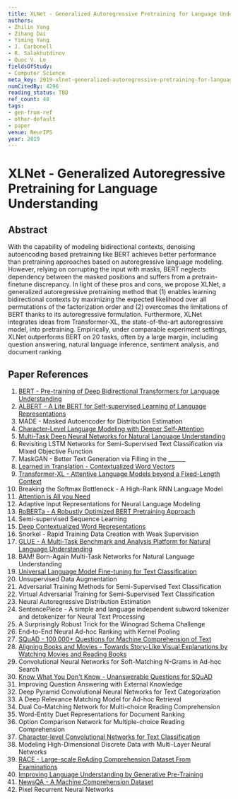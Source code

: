 ```yaml
---
title: XLNet - Generalized Autoregressive Pretraining for Language Understanding
authors:
- Zhilin Yang
- Zihang Dai
- Yiming Yang
- J. Carbonell
- R. Salakhutdinov
- Quoc V. Le
fieldsOfStudy:
- Computer Science
meta_key: 2019-xlnet-generalized-autoregressive-pretraining-for-language-understanding
numCitedBy: 4296
reading_status: TBD
ref_count: 48
tags:
- gen-from-ref
- other-default
- paper
venue: NeurIPS
year: 2019
---
```


# XLNet - Generalized Autoregressive Pretraining for Language Understanding

## Abstract

With the capability of modeling bidirectional contexts, denoising autoencoding based pretraining like BERT achieves better performance than pretraining approaches based on autoregressive language modeling. However, relying on corrupting the input with masks, BERT neglects dependency between the masked positions and suffers from a pretrain-finetune discrepancy. In light of these pros and cons, we propose XLNet, a generalized autoregressive pretraining method that (1) enables learning bidirectional contexts by maximizing the expected likelihood over all permutations of the factorization order and (2) overcomes the limitations of BERT thanks to its autoregressive formulation. Furthermore, XLNet integrates ideas from Transformer-XL, the state-of-the-art autoregressive model, into pretraining. Empirically, under comparable experiment settings, XLNet outperforms BERT on 20 tasks, often by a large margin, including question answering, natural language inference, sentiment analysis, and document ranking.

## Paper References

1. [BERT - Pre-training of Deep Bidirectional Transformers for Language Understanding](2019-bert-pre-training-of-deep-bidirectional-transformers-for-language-understanding)
2. [ALBERT - A Lite BERT for Self-supervised Learning of Language Representations](2020-albert-a-lite-bert-for-self-supervised-learning-of-language-representations)
3. MADE - Masked Autoencoder for Distribution Estimation
4. [Character-Level Language Modeling with Deeper Self-Attention](2019-character-level-language-modeling-with-deeper-self-attention)
5. [Multi-Task Deep Neural Networks for Natural Language Understanding](2019-multi-task-deep-neural-networks-for-natural-language-understanding)
6. Revisiting LSTM Networks for Semi-Supervised Text Classification via Mixed Objective Function
7. MaskGAN - Better Text Generation via Filling in the ______
8. [Learned in Translation - Contextualized Word Vectors](2017-learned-in-translation-contextualized-word-vectors)
9. [Transformer-XL - Attentive Language Models beyond a Fixed-Length Context](2019-transformer-xl-attentive-language-models-beyond-a-fixed-length-context)
10. Breaking the Softmax Bottleneck - A High-Rank RNN Language Model
11. [Attention is All you Need](2017-attention-is-all-you-need)
12. Adaptive Input Representations for Neural Language Modeling
13. [RoBERTa - A Robustly Optimized BERT Pretraining Approach](2019-roberta-a-robustly-optimized-bert-pretraining-approach)
14. Semi-supervised Sequence Learning
15. [Deep Contextualized Word Representations](2018-deep-contextualized-word-representations)
16. Snorkel - Rapid Training Data Creation with Weak Supervision
17. [GLUE - A Multi-Task Benchmark and Analysis Platform for Natural Language Understanding](2018-glue-a-multi-task-benchmark-and-analysis-platform-for-natural-language-understanding)
18. BAM! Born-Again Multi-Task Networks for Natural Language Understanding
19. [Universal Language Model Fine-tuning for Text Classification](2018-universal-language-model-fine-tuning-for-text-classification)
20. Unsupervised Data Augmentation
21. Adversarial Training Methods for Semi-Supervised Text Classification
22. Virtual Adversarial Training for Semi-Supervised Text Classification
23. Neural Autoregressive Distribution Estimation
24. SentencePiece - A simple and language independent subword tokenizer and detokenizer for Neural Text Processing
25. A Surprisingly Robust Trick for the Winograd Schema Challenge
26. End-to-End Neural Ad-hoc Ranking with Kernel Pooling
27. [SQuAD - 100,000+ Questions for Machine Comprehension of Text](2016-squad-100-000-questions-for-machine-comprehension-of-text)
28. [Aligning Books and Movies - Towards Story-Like Visual Explanations by Watching Movies and Reading Books](2015-aligning-books-and-movies-towards-story-like-visual-explanations-by-watching-movies-and-reading-books)
29. Convolutional Neural Networks for Soft-Matching N-Grams in Ad-hoc Search
30. [Know What You Don't Know - Unanswerable Questions for SQuAD](2018-know-what-you-don-t-know-unanswerable-questions-for-squad)
31. Improving Question Answering with External Knowledge
32. Deep Pyramid Convolutional Neural Networks for Text Categorization
33. A Deep Relevance Matching Model for Ad-hoc Retrieval
34. Dual Co-Matching Network for Multi-choice Reading Comprehension
35. Word-Entity Duet Representations for Document Ranking
36. Option Comparison Network for Multiple-choice Reading Comprehension
37. [Character-level Convolutional Networks for Text Classification](2015-character-level-convolutional-networks-for-text-classification)
38. Modeling High-Dimensional Discrete Data with Multi-Layer Neural Networks
39. [RACE - Large-scale ReAding Comprehension Dataset From Examinations](2017-race-large-scale-reading-comprehension-dataset-from-examinations)
40. [Improving Language Understanding by Generative Pre-Training](2018-improving-language-understanding-by-generative-pre-training)
41. [NewsQA - A Machine Comprehension Dataset](2017-newsqa-a-machine-comprehension-dataset)
42. Pixel Recurrent Neural Networks
